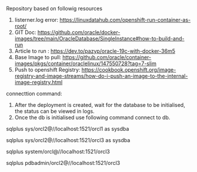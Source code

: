 Repository based on followig resources

1. listerner.log error: https://linuxdatahub.com/openshift-run-container-as-root/
2. GIT Doc: https://github.com/oracle/docker-images/tree/main/OracleDatabase/SingleInstance#how-to-build-and-run
3. Article to run : https://dev.to/pazyp/oracle-19c-with-docker-36m5
4. Base Image to pull: https://github.com/oracle/container-images/pkgs/container/oraclelinux/147550728?tag=7-slim
5. Push to openshift Registry: https://cookbook.openshift.org/image-registry-and-image-streams/how-do-i-push-an-image-to-the-internal-image-registry.html


connecttion command:
1. After the deployment is created, wait for the database to be initialised, the status can be viewed in logs.
2. Once the db is initialised use following command connect to db.

sqlplus sys/orcl2@//localhost:1521/orcl1 as sysdba

sqlplus sys/orcl2@//localhost:1521/orcl3 as sysdba

sqlplus system/orcl@//localhost:1521/orcl3

sqlplus pdbadmin/orcl2@//localhost:1521/orcl3
